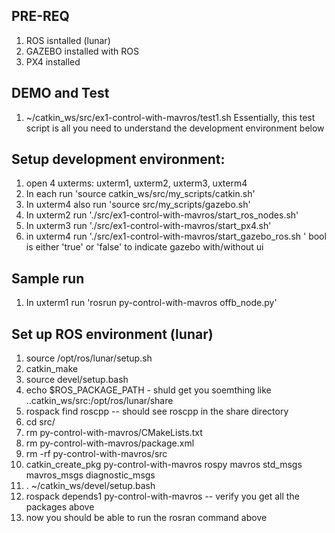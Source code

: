 
## PRE-REQ
1. ROS isntalled (lunar)
2. GAZEBO installed with ROS
3. PX4 installed
 
## DEMO and Test 
1. ~/catkin_ws/src/ex1-control-with-mavros/test1.sh
Essentially, this test script is all you need to understand the development environment below 
## Setup development environment:
1. open 4 uxterms: uxterm1, uxterm2, uxterm3, uxterm4  
2. In each run 'source catkin_ws/src/my_scripts/catkin.sh'
3. In uxterm4 also run  'source src/my_scripts/gazebo.sh'
4. In uxterm2 run './src/ex1-control-with-mavros/start_ros_nodes.sh'
5. In uxterm3 run './src/ex1-control-with-mavros/start_px4.sh'
6. in uxterm4 run './src/ex1-control-with-mavros/start_gazebo_ros.sh <bool>' bool is either 'true' or 'false' to indicate gazebo with/without ui

## Sample run 
1. In uxterm1 run 'rosrun py-control-with-mavros offb_node.py'

## Set up ROS environment (lunar)
1. source /opt/ros/lunar/setup.sh
2. catkin_make  
3. source devel/setup.bash
4. echo $ROS_PACKAGE_PATH - shuld get you soemthing like ..catkin_ws/src:/opt/ros/lunar/share 
5. rospack find roscpp -- should see roscpp in the share directory
6. cd src/
7. rm py-control-with-mavros/CMakeLists.txt 
8. rm py-control-with-mavros/package.xml 
9. rm -rf py-control-with-mavros/src
10. catkin_create_pkg py-control-with-mavros rospy mavros std_msgs mavros_msgs diagnostic_msgs
11. . ~/catkin_ws/devel/setup.bash
12. rospack depends1 py-control-with-mavros -- verify you get all the packages above
13. now you should be able to run the rosran command above
